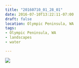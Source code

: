 ```yaml
---
title: "20160710_01_28_01"
date: 2016-07-10T13:22:11-07:00
draft: false
location: Olympic Peninsula, WA
tags:
- Olympic Peninsula, WA
- landscapes
- water

---
```

![](https://d17enza3bfujl8.cloudfront.net/20160710_01_28_01.jpg)
